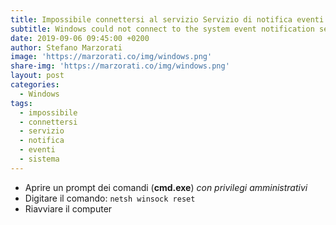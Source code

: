 ```yaml
---
title: Impossibile connettersi al servizio Servizio di notifica eventi di sistema
subtitle: Windows could not connect to the system event notification service
date: 2019-09-06 09:45:00 +0200
author: Stefano Marzorati
image: 'https://marzorati.co/img/windows.png'
share-img: 'https://marzorati.co/img/windows.png'
layout: post
categories:
  - Windows
tags:
  - impossibile
  - connettersi
  - servizio
  - notifica
  - eventi
  - sistema
---
```

- Aprire un prompt dei comandi (**cmd.exe**) *con privilegi amministrativi*   
- Digitare il comando: <code>netsh winsock reset</code>   
- Riavviare il computer
